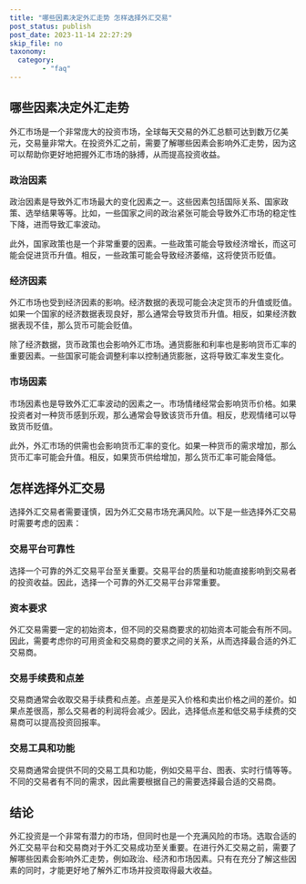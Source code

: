 ```yaml
---
title: "哪些因素决定外汇走势 怎样选择外汇交易"
post_status: publish
post_date: 2023-11-14 22:27:29
skip_file: no
taxonomy:
  category:
        - "faq"
---
```


## 哪些因素决定外汇走势

外汇市场是一个非常庞大的投资市场，全球每天交易的外汇总额可达到数万亿美元，交易量非常大。在投资外汇之前，需要了解哪些因素会影响外汇走势，因为这可以帮助你更好地把握外汇市场的脉搏，从而提高投资收益。

### 政治因素

政治因素是导致外汇市场最大的变化因素之一。这些因素包括国际关系、国家政策、选举结果等等。比如，一些国家之间的政治紧张可能会导致外汇市场的稳定性下降，进而导致汇率波动。

此外，国家政策也是一个非常重要的因素。一些政策可能会导致经济增长，而这可能会促进货币升值。相反，一些政策可能会导致经济萎缩，这将使货币贬值。

### 经济因素

外汇市场也受到经济因素的影响。经济数据的表现可能会决定货币的升值或贬值。如果一个国家的经济数据表现良好，那么通常会导致货币升值。相反，如果经济数据表现不佳，那么货币可能会贬值。

除了经济数据，货币政策也会影响外汇市场。通货膨胀和利率也是影响货币汇率的重要因素。一些国家可能会调整利率以控制通货膨胀，这将导致汇率发生变化。

### 市场因素

市场因素也是导致外汇汇率波动的因素之一。市场情绪经常会影响货币价格。如果投资者对一种货币感到乐观，那么通常会导致该货币升值。相反，悲观情绪可以导致货币贬值。

此外，外汇市场的供需也会影响货币汇率的变化。如果一种货币的需求增加，那么货币汇率可能会升值。相反，如果货币供给增加，那么货币汇率可能会降低。

## 怎样选择外汇交易

选择外汇交易者需要谨慎，因为外汇交易市场充满风险。以下是一些选择外汇交易时需要考虑的因素：

### 交易平台可靠性

选择一个可靠的外汇交易平台至关重要。交易平台的质量和功能直接影响到交易者的投资收益。因此，选择一个可靠的外汇交易平台非常重要。

### 资本要求

外汇交易需要一定的初始资本，但不同的交易商要求的初始资本可能会有所不同。因此，需要考虑你的可用资金和交易商的要求之间的关系，从而选择最合适的外汇交易商。

### 交易手续费和点差

交易商通常会收取交易手续费和点差。点差是买入价格和卖出价格之间的差价。如果点差很高，那么交易者的利润将会减少。因此，选择低点差和低交易手续费的交易商可以提高投资回报率。

### 交易工具和功能

交易商通常会提供不同的交易工具和功能，例如交易平台、图表、实时行情等等。不同的交易者有不同的需求，因此需要根据自己的需要选择最合适的交易商。

## 结论

外汇投资是一个非常有潜力的市场，但同时也是一个充满风险的市场。选取合适的外汇交易平台和交易商对于外汇交易成功至关重要。在进行外汇交易之前，需要了解哪些因素会影响外汇走势，例如政治、经济和市场因素。只有在充分了解这些因素的同时，才能更好地了解外汇市场并投资取得最大收益。
